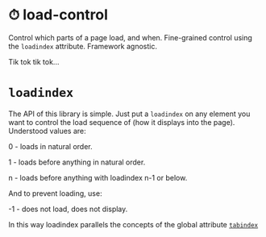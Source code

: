 # ⏱ load-control 

Control which parts of a page load, and when. Fine-grained control using the `loadindex` attribute. Framework agnostic.

Tik tok tik tok...

# `loadindex`

The API of this library is simple. Just put a `loadindex` on any element you want to control the load sequence of (how it displays into the page). Understood values are:

0 - loads in natural order.

1 - loads before anything in natural order.

n - loads before anything with loadindex n-1 or below.


And to prevent loading, use:

-1 - does not load, does not display.

In this way loadindex parallels the concepts of the global attribute [`tabindex`](https://developer.mozilla.org/en-US/docs/Web/HTML/Global_attributes/tabindex)


